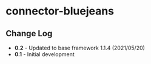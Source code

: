 # connector-bluejeans

## Change Log

+ **0.2** - Updated to base framework 1.1.4 (2021/05/20)
+ **0.1** - Initial development
